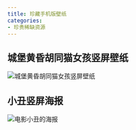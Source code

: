 ```yaml
---
title: 珍藏手机版壁纸
categories:
- 珍贵稀缺资源
---
```


## 城堡黄昏胡同猫女孩竖屏壁纸


![城堡黄昏胡同猫女孩竖屏壁纸](https://v2fy.com/asset/0i/jikemiji/jikemiji-md/m-wallpaper.assets/%E9%BB%84%E6%98%8F%E8%83%A1%E5%90%8C%E7%8C%AB%E5%A5%B3%E5%AD%A9.jpg)





## 小丑竖屏海报



![电影小丑的海报](https://v2fy.com/asset/0i/jikemiji/jikemiji-md/m-wallpaper.assets/%E7%94%B5%E5%BD%B1%E5%B0%8F%E4%B8%91%E7%9A%84%E6%B5%B7%E6%8A%A5.jpg)


